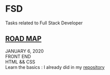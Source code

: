 # FSD
Tasks related to Full Stack Developer

## [ROAD MAP](https://github.com/kamranahmedse/developer-roadmap)

JANUARY 6, 2020<br>
FRONT END<br>
  HTML && CSS<br>
    Learn the basics : I already did in my [repository](https://github.com/Nehasingh1300/Web-Developmnent/tree/html)<br>
